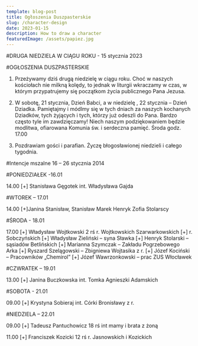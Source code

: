 ```yaml
---
template: blog-post
title: Ogłoszenia Duszpasterskie
slug: /character-design
date: 2023-01-15
description: How to draw a character
featuredImage: /assets/papiez.jpg
---
```

#DRUGA NIEDZIELA W CIĄGU ROKU - 15 stycznia 2023

#OGŁOSZENIA DUSZPASTERSKIE

1. Przeżywamy dziś drugą niedzielę w ciągu roku. Choć w naszych kościołach nie milkną kolędy, to jednak w liturgii wkraczamy w czas, w którym przypatrujemy się początkom życia publicznego Pana Jezusa. 

2. W sobotę, 21 stycznia,  Dzień Babci, a w niedzielę , 22 stycznia – Dzień Dziadka. Pamiętajmy i módlmy się w tych dniach za naszych kochanych Dziadków, tych żyjących i tych, którzy już odeszli do Pana. Bardzo często tyle im zawdzięczamy! Niech naszym podziękowaniem będzie modlitwa, ofiarowana Komunia św. i serdeczna pamięć. Środa godz. 17.00

3. Pozdrawiam gości i parafian. Życzę błogosławionej niedzieli i całego tygodnia.

#Intencje mszalne 16 – 26 stycznia 2014

#PONIEDZIAŁEK -16.01

14.00 [+] Stanisława Gęgotek int. Władysława Gajda

#WTOREK – 17.01

14.00 [+]Janina Stanisław, Stanisław Marek Henryk Zofia Stolarscy

#ŚRODA  - 18.01

17.00 [+]  Władysław Wojtkowski 2 rś r. Wojtkowskich Szarwarkowskich 
[+] r. Sobczyńskich
[+] Władysław Zieliński – syna Sławka
[+] Henryk Stolarski – sąsiadów Betlińskich
[+]  Marianna Szymczak – Zakładu Pogrzebowego Arka
[+] Ryszard Szelągowski – Zbigniewa Wojtasika z r. 
[+] Józef Kociński – Pracowników „Chemirol”
[+] Józef Wawrzonkowski – prac ZUS Włocławek

#CZWRATEK – 19.01

13.00 [+] Janina Buczkowska int. Tomka Agnieszki Adamskich

#SOBOTA  - 21.01

09.00 [+] Krystyna Sobieraj int. Córki Bronisławy z r.

#NIEDZIELA – 22.01

09.00 [+] Tadeusz Pantuchowicz 18 rś int mamy i brata z żoną

11.00 [+] Franciszek Kozicki 12 rś r. Jasnowskich i Kozickich